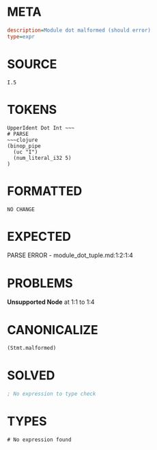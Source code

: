 # META
~~~ini
description=Module dot malformed (should error)
type=expr
~~~
# SOURCE
~~~roc
I.5
~~~
# TOKENS
~~~text
UpperIdent Dot Int ~~~
# PARSE
~~~clojure
(binop_pipe
  (uc "I")
  (num_literal_i32 5)
)
~~~
# FORMATTED
~~~roc
NO CHANGE
~~~
# EXPECTED
PARSE ERROR - module_dot_tuple.md:1:2:1:4
# PROBLEMS
**Unsupported Node**
at 1:1 to 1:4

# CANONICALIZE
~~~clojure
(Stmt.malformed)
~~~
# SOLVED
~~~clojure
; No expression to type check
~~~
# TYPES
~~~roc
# No expression found
~~~
